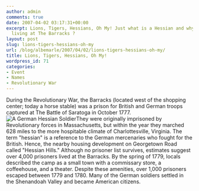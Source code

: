 ```yaml
---
author: admin
comments: true
date: 2007-04-02 03:17:31+00:00
excerpt: Lions, Tigers, Hessians, Oh My! Just what is a Hessian and why were they
  living at The Barracks ?
layout: post
slug: lions-tigers-hessians-oh-my
url: /blog/albemarle/2007/04/02/lions-tigers-hessians-oh-my/
title: Lions, Tigers, Hessians, Oh My!
wordpress_id: 71
categories:
- Event
- Names
- Revolutionary War
---
```


During the Revolutionary War, the Barracks (located west of the shopping center; today a horse stable) was a prison for British and German troops captured at The Battle of Saratoga in October 1777. ![A German Hessian Soldier](http://www.locohistory.org/blog/wp-content/uploads/2007/03/hessian.jpg)They were originally imprisoned by Revolutionary forces in Massachusetts, but within the year they marched 628 miles to the more hospitable climate of Charlottesville, Virginia. The term "hessian" is a reference to the German mercenaries who fought for the British. Hence, the nearby housing development on Georgetown Road called "Hessian Hills." Although no prisoner list survives, estimates suggest over 4,000 prisoners lived at the Barracks. By the spring of 1779, locals described the camp as a small town with a commissary store, a coffeehouse, and a theater. Despite these amenities, over 1,000 prisoners escaped between 1779 and 1780. Many of the German soldiers settled in the Shenandoah Valley and became American citizens.
